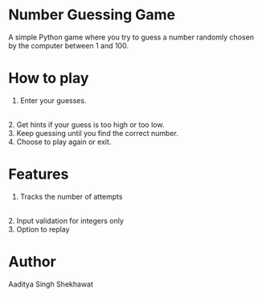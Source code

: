 # Number Guessing Game

A simple Python game where you try to guess a number randomly chosen by the computer between 1 and 100.  


# How to play
1. Enter your guesses.
<br>
2. Get hints if your guess is too high or too low.
<br>
3. Keep guessing until you find the correct number.
<br>
4. Choose to play again or exit.

# Features
1. Tracks the number of attempts
<br>
2. Input validation for integers only
<br>
3. Option to replay

# Author

Aaditya Singh Shekhawat
